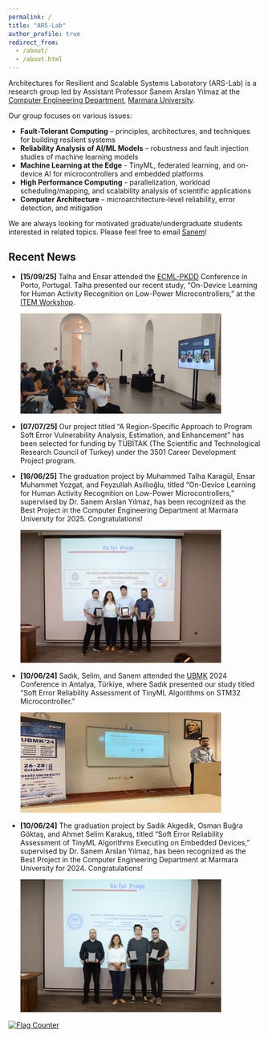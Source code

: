 ```yaml
---
permalink: /
title: "ARS-Lab"
author_profile: true
redirect_from: 
  - /about/
  - /about.html
---
```


Architectures for Resilient and Scalable Systems Laboratory (ARS-Lab) is a research group led by Assistant Professor Sanem Arslan Yılmaz at the [Computer Engineering Department](https://cse-eng.marmara.edu.tr/),  [Marmara University](https://www.marmara.edu.tr).

Our group focuses on various issues:

- **Fault-Tolerant Computing** – principles, architectures, and techniques for building resilient systems
- **Reliability Analysis of AI/ML Models** – robustness and fault injection studies of machine learning models
- **Machine Learning at the Edge** - TinyML, federated learning, and on-device AI for microcontrollers and embedded platforms
- **High Performance Computing** - parallelization, workload scheduling/mapping, and scalability analysis of scientific applications
- **Computer Architecture** – microarchitecture-level reliability, error detection, and mitigation



We are always looking for motivated graduate/undergraduate students interested in related topics. Please feel free to email [Sanem](mailto:sanem.arslan@marmara.edu.tr)!


## Recent News

- **[15/09/25]** Talha and Ensar attended the [ECML-PKDD](https://ecmlpkdd.org/2025/) Conference in Porto, Portugal. Talha presented our recent study, “On-Device Learning for Human Activity Recognition on Low-Power Microcontrollers,” at the [ITEM Workshop](https://www.item-workshop.org/).

  <img src='/images/Talha.jpeg' width="400" height="200">

- **[07/07/25]** Our project titled “A Region-Specific Approach to Program Soft Error Vulnerability Analysis, Estimation, and Enhancement” has been selected for funding by TÜBİTAK (The Scientific and Technological Research Council of Turkey) under the 3501 Career Development Project program.

- **[16/06/25]** The graduation project by Muhammed Talha Karagül, Ensar Muhammet Yozgat, and Feyzullah Asıllıoğlu, titled “On-Device Learning for Human Activity Recognition on Low-Power Microcontrollers,” supervised by Dr. Sanem Arslan Yılmaz, has been recognized as the Best Project in the Computer Engineering Department at Marmara University for 2025. Congratulations!

  <img src='/images/bitirme-odul.jpeg' width="400" height="265">

- **[10/06/24]** Sadık, Selim, and Sanem attended the [UBMK](https://ubmk.org.tr/) 2024 Conference in Antalya, Türkiye, where Sadık presented our study titled “Soft Error Reliability Assessment of TinyML Algorithms on STM32 Microcontroller.”

  <img src='/images/ubmk.JPG' width="400" height="200">
 
- **[10/06/24]** The graduation project by Sadık Akgedik, Osman Buğra Göktaş, and Ahmet Selim Karakuş, titled “Soft Error Reliability Assessment of TinyML Algorithms Executing on Embedded Devices,” supervised by Dr. Sanem Arslan Yılmaz, has been recognized as the Best Project in the Computer Engineering Department at Marmara University for 2024. Congratulations!

  <img src='/images/bitirme-odul-2024.jpeg' width="400" height="265">



<a href="https://info.flagcounter.com/r4FG"><img src="https://s01.flagcounter.com/count2/r4FG/bg_FFFFFF/txt_000000/border_CCCCCC/columns_2/maxflags_10/viewers_0/labels_0/pageviews_0/flags_0/percent_0/" alt="Flag Counter" border="0"></a>

